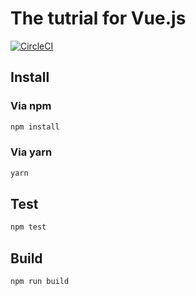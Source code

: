 # The tutrial for Vue.js

[![CircleCI](https://circleci.com/gh/takasho-tutrial/vuejs/tree/master.svg?style=svg)](https://circleci.com/gh/takasho-tutrial/vuejs/tree/master)

## Install

### Via npm

```sh
npm install
```

### Via yarn

```sh
yarn
```

## Test

```sh
npm test
```
## Build

```sh
npm run build
```
